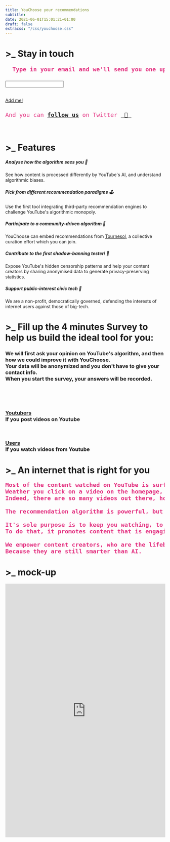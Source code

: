 ```yaml
---
title: YouChoose your recommendations
subtitle: 
date: 2021-06-01T15:01:21+01:00
draft: false
extracss: "/css/youchoose.css"
---
```


<div>
  <h1 class ="titlehp">>_ Stay in touch</h1>
</div>

<pre style="font-size:1.15rem; color:#e33180; font-weight:bold;">
  Type in your email and we'll send you one update about the release 📬
</pre>

<div class="email-box">
  <form>
    <input id="email--address" type="email" name="email" class="email-box__input" />
    <div class="fba" style="padding-top: 2rem;">
      <a href="" id="special--click--management">
        <span id="mail--button" class="fba">Add me!</span>
      </a>
    </div>
  </form>
  <pre style="padding-top:0.5rem; font-size:1.15rem; color:#e33180">And you can <b><a href="https://twitter.com/youchooseai" target="_blank">follow us</a></b> on Twitter <a href="https://twitter.com/youchooseai" target="_blank"> 🐣 </a>
  </pre>
</div>

<!--<pre class="pink" style="font-size:1.15rem; font-weight:bold;"> email us: youchoose [at] tracking [dot] exposed </pre>-->

<div><h1 class ="titlehp" style ="padding-top:1rem;">>_ Features</h1></div>

<div class="card-deck">
<div class="card" style="border-color:blue; border-radius:13px; border-width:2.5px;">
  <div class="card-body">
    <h5 class="card-title">Analyse how the algorithm sees you 🧩️</h5>
    <p class="card-text">See how content is processed differently by YouTube's AI, and understand algorithmic biases.</p>
  </div>
</div>
<div class="card" style="border-color:#1fc11b; border-radius:13px; border-width:2.5px;">
  <div class="card-body">
    <h5 class="card-title">Pick from different recommendation paradigms 🕹</h5>
    <p class="card-text">Use the first tool integrating third-party recommendation engines to challenge YouTube's algorithmic monopoly.</p>
  </div>
</div>
<div class="card" style="border-color:#ffd913; border-radius:13px; border-width:2.5px">
  <div class="card-body">
    <h5 class="card-title">Participate to a community-driven algorithm 🌻️</h5>
    <p class="card-text">YouChoose can embed recommendations from <a href="https://tournesol.app" target=_blank>Tournesol</a>, a collective curation effort which you can join.</p>
  </div>
</div>
<div class="card" style="border-color:#ff9c55; border-radius:13px; border-width:2.5px;">
  <div class="card-body">
    <h5 class="card-title">Contribute to the first shadow-banning tester! 👻</h5>
    <p class="card-text">Expose YouTube's hidden censorship patterns and help your content creators by sharing anonymised data to generate privacy-preserving statistics.</p>
  </div>
</div>
<div class="card" style="border-color:#ff5555; border-radius:13px; border-width:2.5px;">
  <div class="card-body">
    <h5 class="card-title">Support public-interest civic tech 💚</h5>
    <p class="card-text">We are a non-profit, democratically governed, defending the interests of internet users against those of big-tech.</p>
  </div>
</div>
</div>

<div><h1 class ="titlehp">>_ Fill up the 4 minutes <b class="pink">Survey</b> to help us build the ideal tool for you:</h1></div>
<div>
 <h3>
 We will first ask your opinion on YouTube's algorithm, and then how we could improve it with YouChoose.
 <br>
 Your data will be anonymized and you don't have to give your contact info.
 <br>
 When you start the survey, your answers will be recorded.
 </h3>
</div>

<!--
<div>
 <h3 style="text-align:center;padding-top:1em;padding-bottom:1em;">
  <b> Click on the box below to start the survey:</b> 
 </h3> 
</div> 
-->
<br />

<div class="fba row">
 <div class="col-5">
  <h3>
    <div class="fba" style="padding-top:2rem;">
      <a class="fba" href="/survey_cc"><span class="fba">Youtubers</span></a>
    </div>
   If you <b>post videos</b> on Youtube <br>
  </h3>
</div>


 <div class="col-sm-2"></div>

 <div class="col-5">
   <h3>
    <div class="fba" style="padding-top:2rem;">
      <a class="fba" href="/survey_us"><span class="fba">Users</span></a>
    </div>
   If you <b>watch videos</b> from Youtube <br>
   </h3>
 </div>
</div>

<!--
<div class="fba" style="padding-top:2rem;">
  <a class="fba" href="/survey_start"><span class="fba">SURVEY!</span></a>
</div>
-->

<div><h1 class ="titlehp">>_ An internet that is right for you</h1></div>
<pre style="font-size:1.15rem; color:#e33180; font-weight:bold;">
Most of the content watched on YouTube is surfaced by an algorithm. 
Weather you click on a video on the homepage, on a search result, on the sidebar recommendation, or simply play the watch-next, there is an algorithm behind.
Indeed, there are so many videos out there, how are you going to find them otherwise?<br> 
The recommendation algorithm is powerful, but it's not really working for you best interest.<br> 
It's sole purpose is to keep you watching, to maximize ads revenue. 
To do that, it promotes content that is engaging, but it does not really care about its quality. <br> 
We empower content creators, who are the lifeblood of YouTube, to curate recommendations for you.
Because they are still smarter than AI.
</pre> 
<!--
<div class="row">
   <div class="col-lg-6"> 
       <pre style="font-size:1.15rem; color:#e33180; font-weight:bold;"> YouTube's recommendations is powerful.<br> But it is not always working for your best interest: it's only purpose is to keep you watching.<br> 
       But we think Humans are still smarter than AI so... why don't you let your favorite YouTubers recommend you what to watch next?<br>
       We empower internet users to control their recommendations because we trust YouTubers over YouTube and we want to take back control on reccomandations.<br> 
       Do u love your YouTubers? Put them in charge of recommendations of their own content!
        </pre> 
   </div>
   <div class="col-lg-4"> 
     <iframe width=100% height=500px align="right" src="https://www.youtube-nocookie.com/embed/SmYuYEhT81c" frameborder="0" allow="accelerometer; autoplay; encrypted-media; gyroscope; picture-in-picture" allowfullscreen></iframe >
   </div>
</div>-->

<!--

{{<colorblock text="YouChoose tool" color="primary" text-align="center" >}}
{{< youchoose-extension >}}

YouChoose is a citizen-tech, democratically run project, which aims to empower YouTube content creators to recommend meaningfull videos to their audience. -->
<div><h1 class ="titlehp">>_ mock-up</h1></div>

<iframe style="border: 1px solid rgba(0, 0, 0, 0.1);" width=100% height=800px src="https://www.figma.com/embed?embed_host=share&url=https%3A%2F%2Fwww.figma.com%2Fproto%2FxQGGh4oQVpXVHtBLgQCSZv%2FYouChoose_wireframes%3Fnode-id%3D1%253A3214%26scaling%3Dscale-down-to-fit" allowfullscreen></iframe>


<script type="text/javascript">

  $("#special--click--management").click(function(evnt) {
    evnt.preventDefault();
    $("#mail--button").text("...");

    fetch("/api/v3/registerEmail", {
      method: 'POST',
      headers: {
        'Content-Type': 'application/json'
      },
      body: JSON.stringify({
        'email': $('#email--address').val(),
        'reason': 'update--on--YCAI--release',
      })
    })
    .then(function(result) {
      console.log(result.status);
      if(result.status === 403)
        $("#mail--button").text("💥");
      else if(result.status === 200)
        $("#mail--button").text("👍");
      else if(result.status === 201)
        $("#mail--button").text("🙋");
      else
        $("#mail--button").text("<error>");
    });
  });

</script>